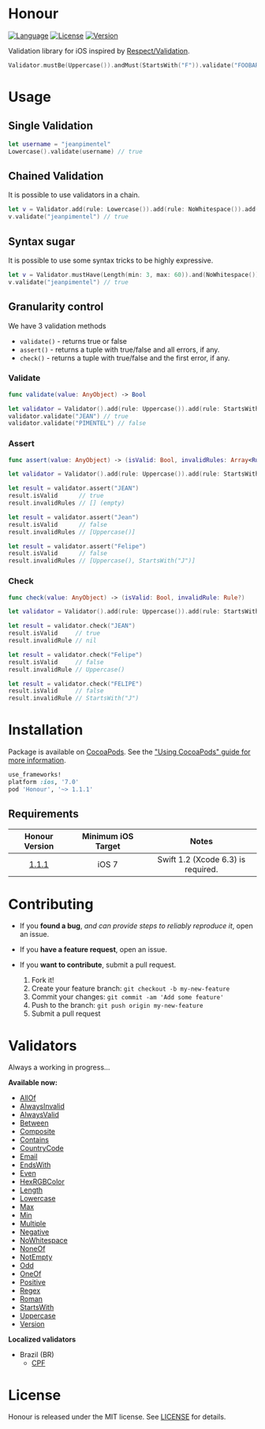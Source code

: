 # Honour

[![Language](https://img.shields.io/badge/lang-Swift-orange.svg)](https://developer.apple.com/swift/)
[![License](https://img.shields.io/cocoapods/l/Honour.svg)](https://cocoapods.org/pods/Honour)
[![Version](https://img.shields.io/cocoapods/v/Honour.svg)](https://cocoapods.org/pods/Honour)

Validation library for iOS inspired by [Respect/Validation](https://github.com/respect/validation).

```swift
Validator.mustBe(Uppercase()).andMust(StartsWith("F")).validate("FOOBAR")
```

# Usage

## Single Validation

```swift
let username = "jeanpimentel"
Lowercase().validate(username) // true
```

## Chained Validation

It is possible to use validators in a chain. 

```swift
let v = Validator.add(rule: Lowercase()).add(rule: NoWhitespace()).add(rule: Length(min: 3, max: 60))
v.validate("jeanpimentel") // true
```

## Syntax sugar

It is possible to use some syntax tricks to be highly expressive.

```swift
let v = Validator.mustHave(Length(min: 3, max: 60)).and(NoWhitespace()).andMustBe(Lowercase())
v.validate("jeanpimentel") // true
```

## Granularity control

We have 3 validation methods

- `validate()` - returns true or false
- `assert()` - returns a tuple with true/false and all errors, if any.
- `check()` - returns a tuple with true/false and the first error, if any.

### Validate
```swift
func validate(value: AnyObject) -> Bool
```

```swift
let validator = Validator().add(rule: Uppercase()).add(rule: StartsWith("J"))
validator.validate("JEAN") // true
validator.validate("PIMENTEL") // false
```

### Assert 
```swift
func assert(value: AnyObject) -> (isValid: Bool, invalidRules: Array<Rule>)
```

```swift
let validator = Validator().add(rule: Uppercase()).add(rule: StartsWith("J"))

let result = validator.assert("JEAN")
result.isValid      // true
result.invalidRules // [] (empty)

let result = validator.assert("Jean")
result.isValid      // false
result.invalidRules // [Uppercase()]

let result = validator.assert("Felipe")
result.isValid      // false
result.invalidRules // [Uppercase(), StartsWith("J")]
```

### Check
```swift
func check(value: AnyObject) -> (isValid: Bool, invalidRule: Rule?)
```

```swift
let validator = Validator().add(rule: Uppercase()).add(rule: StartsWith("J"))

let result = validator.check("JEAN")
result.isValid     // true
result.invalidRule // nil

let result = validator.check("Felipe")
result.isValid     // false
result.invalidRule // Uppercase()

let result = validator.check("FELIPE")
result.isValid     // false
result.invalidRule // StartsWith("J")
```


# Installation

Package is available on [CocoaPods](https://cocoapods.org/pods/Honour). See the ["Using CocoaPods" guide for more information](https://guides.cocoapods.org/using/using-cocoapods.html).

```ruby
use_frameworks!
platform :ios, '7.0'
pod 'Honour', '~> 1.1.1'
```

## Requirements

|                       Honour Version                       | Minimum iOS Target |               Notes                |
|:----------------------------------------------------------:|:------------------:|:----------------------------------:|
| [1.1.1](https://github.com/jeanpimentel/Honour/tree/1.1.1) |       iOS 7        | Swift 1.2 (Xcode 6.3) is required. |


# Contributing

- If you **found a bug**, _and can provide steps to reliably reproduce it_, open an issue.

- If you **have a feature request**, open an issue.

- If you **want to contribute**, submit a pull request.
	1. Fork it!
	2. Create your feature branch: `git checkout -b my-new-feature`
	3. Commit your changes: `git commit -am 'Add some feature'`
	4. Push to the branch: `git push origin my-new-feature`
	5. Submit a pull request

# Validators

Always a working in progress...

**Available now:**

- [AllOf](HonourTests/Library/Rules/AllOfTest.swift)
- [AlwaysInvalid](HonourTests/Library/Rules/AlwaysInvalidTest.swift)
- [AlwaysValid](HonourTests/Library/Rules/AlwaysValidTest.swift)
- [Between](HonourTests/Library/Rules/BetweenTest.swift)
- [Composite](HonourTests/Library/Rules/CompositeTest.swift)
- [Contains](HonourTests/Library/Rules/ContainsTest.swift)
- [CountryCode](HonourTests/Library/Rules/CountryCodeTest.swift)
- [Email](HonourTests/Library/Rules/EmailTest.swift)
- [EndsWith](HonourTests/Library/Rules/EndsWithTest.swift)
- [Even](HonourTests/Library/Rules/EvenTest.swift)
- [HexRGBColor](HonourTests/Library/Rules/HexRGBColorTest.swift)
- [Length](HonourTests/Library/Rules/LengthTest.swift)
- [Lowercase](HonourTests/Library/Rules/LowercaseTest.swift)
- [Max](HonourTests/Library/Rules/MaxTest.swift)
- [Min](HonourTests/Library/Rules/MinTest.swift)
- [Multiple](HonourTests/Library/Rules/MultipleTest.swift)
- [Negative](HonourTests/Library/Rules/NegativeTest.swift)
- [NoWhitespace](HonourTests/Library/Rules/NoWhitespaceTest.swift)
- [NoneOf](HonourTests/Library/Rules/NoneOfTest.swift)
- [NotEmpty](HonourTests/Library/Rules/NotEmptyTest.swift)
- [Odd](HonourTests/Library/Rules/OddTest.swift)
- [OneOf](HonourTests/Library/Rules/OneOfTest.swift)
- [Positive](HonourTests/Library/Rules/PositiveTest.swift)
- [Regex](HonourTests/Library/Rules/RegexTest.swift)
- [Roman](HonourTests/Library/Rules/RomanTest.swift)
- [StartsWith](HonourTests/Library/Rules/StartsWithTest.swift)
- [Uppercase](HonourTests/Library/Rules/UppercaseTest.swift)
- [Version](HonourTests/Library/Rules/VersionTest.swift)


**Localized validators**

- Brazil (BR)
	- [CPF](HonourTests/Library/Rules/Locale/BR/CPFTest.swift)

# License

Honour is released under the MIT license. See [LICENSE](LICENSE) for details.
